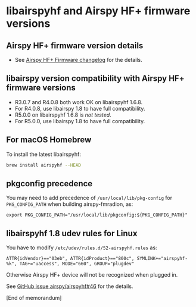 # libairspyhf and Airspy HF+ firmware versions

## Airspy HF+ firmware version details

* See [Airspy HF+ Firmware changelog](https://airspy.com/downloads/hfplus_changelog.txt) for the details.

## libairspy version compatibility with Airspy HF+ firmware versions

* R3.0.7 and R4.0.8 both work OK on libairspyhf 1.6.8.
* For R4.0.8, use libairspy 1.8 to have full compatibility.
* R5.0.0 on libairspyhf 1.6.8 is *not tested*.
* For R5.0.0, use libairspy 1.8 to have full compatibility.

## For macOS Homebrew

To install the latest libairspyhf:

```sh
brew install airspyhf --HEAD

```

## pkgconfig precedence

You may need to add precedence of `/usr/local/lib/pkg-config` for `PKG_CONFIG_PATH` when building airspy-fmradion, as:

```
export PKG_CONFIG_PATH="/usr/local/lib/pkgconfig:${PKG_CONFIG_PATH}"
```

## libairspyhf 1.8 udev rules for Linux

You have to modify `/etc/udev/rules.d/52-airspyhf.rules` as:

```
ATTR{idVendor}=="03eb", ATTR{idProduct}=="800c", SYMLINK+="airspyhf-%k", TAG+="uaccess", MODE="660", GROUP="plugdev"
```

Otherwise Airspy HF+ device will not be recognized when plugged in.

See [GitHub issue airspy/airspyhf#46](https://github.com/airspy/airspyhf/issues/46) for the details.

[End of memorandum]
